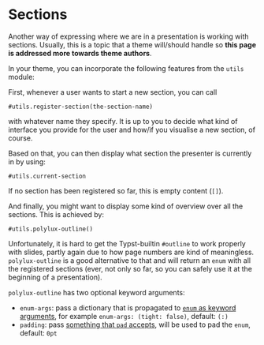 # Sections
Another way of expressing where we are in a presentation is working with sections.
Usually, this is a topic that a theme will/should handle so **this page is
addressed more towards theme authors**.

In your theme, you can incorporate the following features from the `utils`
module:

First, whenever a user wants to start a new section, you can call
```typ
#utils.register-section(the-section-name)
```
with whatever name they specify.
It is up to you to decide what kind of interface you provide for the user and
how/if you visualise a new section, of course.

Based on that, you can then display what section the presenter is currently in
by using:
```typ
#utils.current-section
```
If no section has been registered so far, this is empty content (`[]`).

And finally, you might want to display some kind of overview over all the sections.
This is achieved by:
```typ
#utils.polylux-outline()
```
Unfortunately, it is hard to get the Typst-builtin `#outline` to work properly
with slides, partly again due to how page numbers are kind of meaningless.
`polylux-outline` is a good alternative to that and will return an `enum` with
all the registered sections (ever, not only so far, so you can safely use it
at the beginning of a presentation).

`polylux-outline` has two optional keyword arguments:
- `enum-args`: pass a dictionary that is propagated to
  [`enum` as keyword arguments](https://typst.app/docs/reference/layout/enum#parameters),
  for example `enum-args: (tight: false)`, default: `(:)`
- `padding`: pass [something that `pad` accepts](https://typst.app/docs/reference/layout/pad#parameters),
  will be used to pad the `enum`, default: `0pt`
